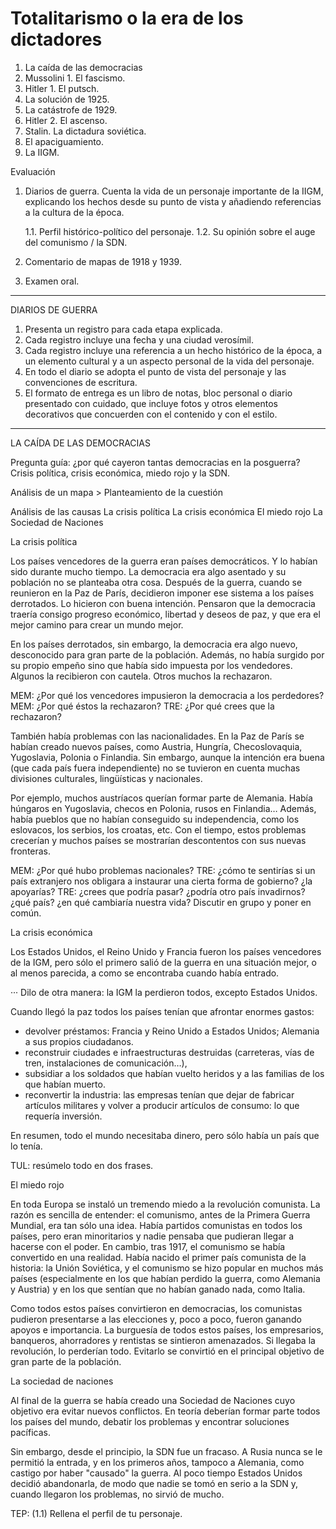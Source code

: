 # Totalitarismo o la era de los dictadores

1. La caída de las democracias
2. Mussolini 1. El fascismo.
3. Hitler 1. El putsch.
4. La solución de 1925.
5. La catástrofe de 1929.
6. Hitler 2. El ascenso.
7. Stalin. La dictadura soviética.
8. El apaciguamiento.
9. La IIGM.

Evaluación

1. Diarios de guerra. Cuenta la vida de un personaje importante de la IIGM, explicando los hechos desde su punto de vista y añadiendo referencias a la cultura de la época.
    
    1.1. Perfil histórico-político del personaje.
    1.2. Su opinión sobre el auge del comunismo / la SDN. 

2. Comentario de mapas de 1918 y 1939. 

2. Examen oral. 

---

DIARIOS DE GUERRA

1. Presenta un registro para cada etapa explicada. 
2. Cada registro incluye una fecha y una ciudad verosímil.
3. Cada registro incluye una referencia a un hecho histórico de la época, a un elemento cultural y a un aspecto personal de la vida del personaje.
4. En todo el diario se adopta el punto de vista del personaje y las convenciones de escritura.
5. El formato de entrega es un libro de notas, bloc personal o diario presentado con cuidado, que incluye fotos y otros elementos decorativos que concuerden con el contenido y con el estilo.

---

LA CAÍDA DE LAS DEMOCRACIAS

Pregunta guía: ¿por qué cayeron tantas democracias en la posguerra?
Crisis política, crisis económica, miedo rojo y la SDN.

Análisis de un mapa > Planteamiento de la cuestión

Análisis de las causas
La crisis política
La crisis económica
El miedo rojo
La Sociedad de Naciones

La crisis política

Los países vencedores de la guerra eran países democráticos. Y lo habían sido durante mucho tiempo. La democracia era algo asentado y su población no se planteaba otra cosa. Después de la guerra, cuando se reunieron en la Paz de París, decidieron imponer ese sistema a los países derrotados. Lo hicieron con buena intención. Pensaron que la democracia traería consigo progreso económico, libertad y deseos de paz, y que era el mejor camino para crear un mundo mejor. 

En los países derrotados, sin embargo, la democracia era algo nuevo, desconocido para gran parte de la población. Además, no había surgido por su propio empeño sino que había sido impuesta por los vendedores. Algunos la recibieron con cautela. Otros muchos la rechazaron.

MEM: ¿Por qué los vencedores impusieron la democracia a los perdedores?
MEM: ¿Por qué éstos la rechazaron?
TRE: ¿Por qué crees que la rechazaron?

También había problemas con las nacionalidades. En la Paz de París se habían creado nuevos países, como Austria, Hungría, Checoslovaquia, Yugoslavia, Polonia o Finlandia. Sin embargo, aunque la intención era buena (que cada país fuera independiente) no se tuvieron en cuenta muchas divisiones culturales, lingüísticas y nacionales. 

Por ejemplo, muchos austríacos querían formar parte de Alemania. Había húngaros en Yugoslavia, checos en Polonia, rusos en Finlandia… Además, había pueblos que no habían conseguido su independencia, como los eslovacos, los serbios, los croatas, etc. Con el tiempo, estos problemas crecerían y muchos países se mostrarían descontentos con sus nuevas fronteras.

MEM: ¿Por qué hubo problemas nacionales?
TRE: ¿cómo te sentirías si un país extranjero nos obligara a instaurar una cierta forma de gobierno? ¿la apoyarías?
TRE: ¿crees que podría pasar? ¿podría otro país invadirnos? ¿qué país? ¿en qué cambiaría nuestra vida? Discutir en grupo y poner en común.

La crisis económica

Los Estados Unidos, el Reino Unido y Francia fueron los países vencedores de la IGM, pero sólo el primero salió de la guerra en una situación mejor, o al menos parecida, a como se encontraba cuando había entrado.

··· Dilo de otra manera: la IGM la perdieron todos, excepto Estados Unidos.

Cuando llegó la paz todos los países tenían que afrontar enormes gastos:

+ devolver préstamos: Francia y Reino Unido a Estados Unidos; Alemania a sus propios ciudadanos. 
+ reconstruir ciudades e infraestructuras destruidas (carreteras, vías de tren, instalaciones de comunicación…), 
+ subsidiar a los soldados que habían vuelto heridos y a las familias de los que habían muerto. 
+ reconvertir la industria: las empresas tenían que dejar de fabricar artículos militares y volver a producir artículos de consumo: lo que requería inversión.

En resumen, todo el mundo necesitaba dinero, pero sólo había un país que lo tenía. 

TUL: resúmelo todo en dos frases.

El miedo rojo

En toda Europa se instaló un tremendo miedo a la revolución comunista. La razón es sencilla de entender: el comunismo, antes de la Primera Guerra Mundial, era tan sólo una idea. Había partidos comunistas en todos los países, pero eran minoritarios y nadie pensaba que pudieran llegar a hacerse con el poder. En cambio, tras 1917, el comunismo se había convertido en una realidad. Había nacido el primer país comunista de la historia: la Unión Soviética, y el comunismo se hizo popular en muchos más países (especialmente en los que habían perdido la guerra, como Alemania y Austria) y en los que sentían que no habían ganado nada, como Italia.

Como todos estos países convirtieron en democracias, los comunistas pudieron presentarse a las elecciones y, poco a poco, fueron ganando apoyos e importancia. La burguesía de todos estos países, los empresarios, banqueros, ahorradores y rentistas se sintieron amenazados. Si llegaba la revolución, lo perderían todo. Evitarlo se convirtió en el principal objetivo de gran parte de la población.

La sociedad de naciones

Al final de la guerra se había creado una Sociedad de Naciones cuyo objetivo era evitar nuevos conflictos. En teoría deberían formar parte todos los países del mundo, debatir los problemas y encontrar soluciones pacíficas.

Sin embargo, desde el principio, la SDN fue un fracaso. A Rusia nunca se le permitió la entrada, y en los primeros años, tampoco a Alemania, como castigo por haber "causado" la guerra. Al poco tiempo Estados Unidos decidió abandonarla, de modo que nadie se tomó en serio a la SDN y, cuando llegaron los problemas, no sirvió de mucho.


TEP: (1.1) Rellena el perfil de tu personaje.

